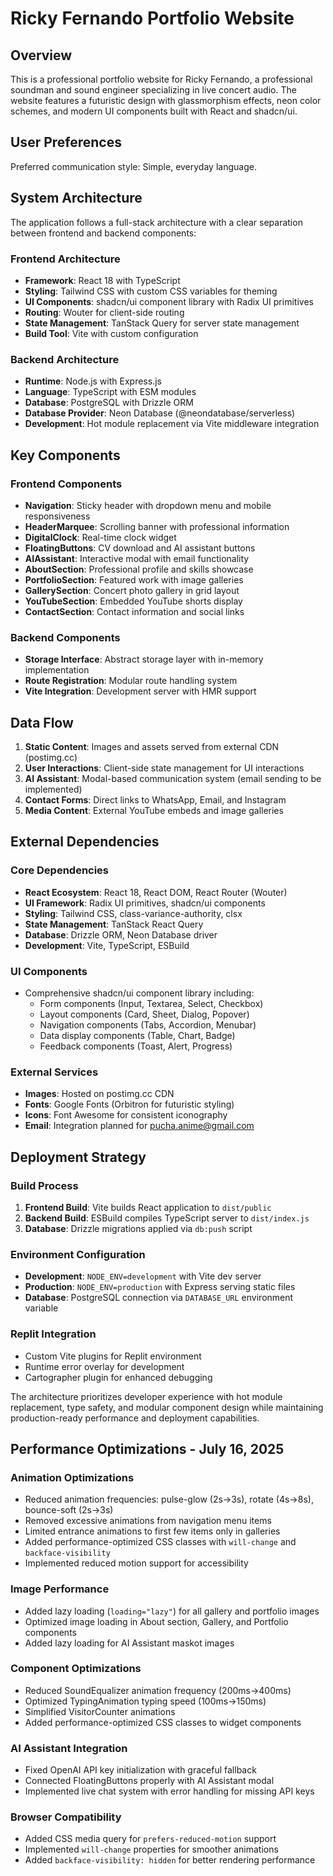# Ricky Fernando Portfolio Website

## Overview

This is a professional portfolio website for Ricky Fernando, a professional soundman and sound engineer specializing in live concert audio. The website features a futuristic design with glassmorphism effects, neon color schemes, and modern UI components built with React and shadcn/ui.

## User Preferences

Preferred communication style: Simple, everyday language.

## System Architecture

The application follows a full-stack architecture with a clear separation between frontend and backend components:

### Frontend Architecture
- **Framework**: React 18 with TypeScript
- **Styling**: Tailwind CSS with custom CSS variables for theming
- **UI Components**: shadcn/ui component library with Radix UI primitives
- **Routing**: Wouter for client-side routing
- **State Management**: TanStack Query for server state management
- **Build Tool**: Vite with custom configuration

### Backend Architecture
- **Runtime**: Node.js with Express.js
- **Language**: TypeScript with ESM modules
- **Database**: PostgreSQL with Drizzle ORM
- **Database Provider**: Neon Database (@neondatabase/serverless)
- **Development**: Hot module replacement via Vite middleware integration

## Key Components

### Frontend Components
- **Navigation**: Sticky header with dropdown menu and mobile responsiveness
- **HeaderMarquee**: Scrolling banner with professional information
- **DigitalClock**: Real-time clock widget
- **FloatingButtons**: CV download and AI assistant buttons
- **AIAssistant**: Interactive modal with email functionality
- **AboutSection**: Professional profile and skills showcase
- **PortfolioSection**: Featured work with image galleries
- **GallerySection**: Concert photo gallery in grid layout
- **YouTubeSection**: Embedded YouTube shorts display
- **ContactSection**: Contact information and social links

### Backend Components
- **Storage Interface**: Abstract storage layer with in-memory implementation
- **Route Registration**: Modular route handling system
- **Vite Integration**: Development server with HMR support

## Data Flow

1. **Static Content**: Images and assets served from external CDN (postimg.cc)
2. **User Interactions**: Client-side state management for UI interactions
3. **AI Assistant**: Modal-based communication system (email sending to be implemented)
4. **Contact Forms**: Direct links to WhatsApp, Email, and Instagram
5. **Media Content**: External YouTube embeds and image galleries

## External Dependencies

### Core Dependencies
- **React Ecosystem**: React 18, React DOM, React Router (Wouter)
- **UI Framework**: Radix UI primitives, shadcn/ui components
- **Styling**: Tailwind CSS, class-variance-authority, clsx
- **State Management**: TanStack React Query
- **Database**: Drizzle ORM, Neon Database driver
- **Development**: Vite, TypeScript, ESBuild

### UI Components
- Comprehensive shadcn/ui component library including:
  - Form components (Input, Textarea, Select, Checkbox)
  - Layout components (Card, Sheet, Dialog, Popover)
  - Navigation components (Tabs, Accordion, Menubar)
  - Data display components (Table, Chart, Badge)
  - Feedback components (Toast, Alert, Progress)

### External Services
- **Images**: Hosted on postimg.cc CDN
- **Fonts**: Google Fonts (Orbitron for futuristic styling)
- **Icons**: Font Awesome for consistent iconography
- **Email**: Integration planned for pucha.anime@gmail.com

## Deployment Strategy

### Build Process
1. **Frontend Build**: Vite builds React application to `dist/public`
2. **Backend Build**: ESBuild compiles TypeScript server to `dist/index.js`
3. **Database**: Drizzle migrations applied via `db:push` script

### Environment Configuration
- **Development**: `NODE_ENV=development` with Vite dev server
- **Production**: `NODE_ENV=production` with Express serving static files
- **Database**: PostgreSQL connection via `DATABASE_URL` environment variable

### Replit Integration
- Custom Vite plugins for Replit environment
- Runtime error overlay for development
- Cartographer plugin for enhanced debugging

The architecture prioritizes developer experience with hot module replacement, type safety, and modular component design while maintaining production-ready performance and deployment capabilities.

## Performance Optimizations - July 16, 2025

### Animation Optimizations
- Reduced animation frequencies: pulse-glow (2s→3s), rotate (4s→8s), bounce-soft (2s→3s)
- Removed excessive animations from navigation menu items
- Limited entrance animations to first few items only in galleries
- Added performance-optimized CSS classes with `will-change` and `backface-visibility`
- Implemented reduced motion support for accessibility

### Image Performance
- Added lazy loading (`loading="lazy"`) for all gallery and portfolio images
- Optimized image loading in About section, Gallery, and Portfolio components
- Added lazy loading for AI Assistant maskot images

### Component Optimizations
- Reduced SoundEqualizer animation frequency (200ms→400ms)
- Optimized TypingAnimation typing speed (100ms→150ms)
- Simplified VisitorCounter animations
- Added performance-optimized CSS classes to widget components

### AI Assistant Integration
- Fixed OpenAI API key initialization with graceful fallback
- Connected FloatingButtons properly with AI Assistant modal
- Implemented live chat system with error handling for missing API keys

### Browser Compatibility
- Added CSS media query for `prefers-reduced-motion` support
- Implemented `will-change` properties for smoother animations
- Added `backface-visibility: hidden` for better rendering performance